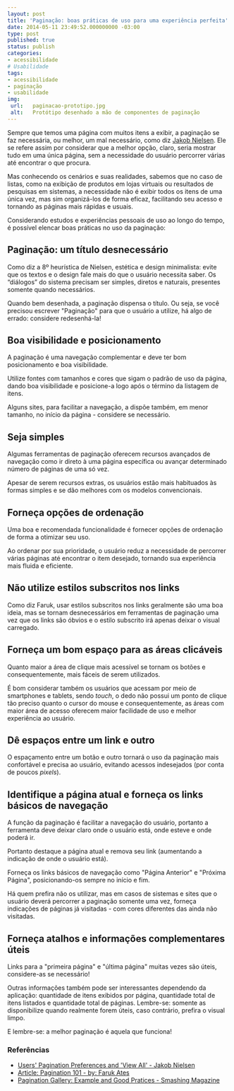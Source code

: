 ```yaml
---
layout: post
title: 'Paginação: boas práticas de uso para uma experiência perfeita'
date: 2014-05-11 23:49:52.000000000 -03:00
type: post
published: true
status: publish
categories:
- acessibilidade
# Usabilidade
tags:
- acessibilidade
- paginação
- usabilidade
img:
 url:	paginacao-prototipo.jpg
 alt:	Protótipo desenhado a mão de componentes de paginação
---
```


Sempre que temos uma página com muitos itens a exibir, a paginação se faz necessária, ou melhor, um mal necessário, como diz <a title="Wikipédia - Jakob Nielsen" href="http://pt.wikipedia.org/wiki/Jacob_Nielsen" target="_blank">Jakob Nielsen</a>. Ele se refere assim por considerar que a melhor opção, claro, seria mostrar tudo em uma única página, sem a necessidade do usuário percorrer várias até encontrar o que procura.

Mas conhecendo os cenários e suas realidades, sabemos que no caso de listas, como na exibição de produtos em lojas virtuais ou resultados de pesquisas em sistemas, a necessidade não é exibir todos os itens de uma única vez, mas sim organizá-los de forma eficaz, facilitando seu acesso e tornando as páginas mais rápidas e usuais.

Considerando estudos e experiências pessoais de uso ao longo do tempo, é possível elencar boas práticas no uso da paginação:

## Paginação: um título desnecessário

Como diz a 8º heurística de Nielsen, estética e design minimalista: evite que os textos e o design fale mais do que o usuário necessita saber. Os “diálogos” do sistema precisam ser simples, diretos e naturais, presentes somente quando necessários.

Quando bem desenhada, a paginação dispensa o título. Ou seja, se você precisou escrever "Paginação" para que o usuário a utilize, há algo de errado: considere redesenhá-la!

## Boa visibilidade e posicionamento

A paginação é uma navegação complementar e deve ter bom posicionamento e boa visibilidade.

Utilize fontes com tamanhos e cores que sigam o padrão de uso da página, dando boa visibilidade e posicione-a logo após o término da listagem de itens.

Alguns sites, para facilitar a navegação, a dispõe também, em menor tamanho, no início da página - considere se necessário.

## Seja simples

Algumas ferramentas de paginação oferecem recursos avançados de navegação como ir direto à uma página específica ou avançar determinado número de páginas de uma só vez.

Apesar de serem recursos extras, os usuários estão mais habituados às formas simples e se dão melhores com os modelos convencionais.

## Forneça opções de ordenação

Uma boa e recomendada funcionalidade é fornecer opções de ordenação de forma a otimizar seu uso.

Ao ordenar por sua prioridade, o usuário reduz a necessidade de percorrer várias páginas até encontrar o item desejado, tornando sua experiência mais fluida e eficiente.

## Não utilize estilos subscritos nos links

Como diz Faruk, usar estilos subscritos nos links geralmente são uma boa ideia, mas se tornam desnecessários em ferramentas de paginação uma vez que os links são óbvios e o estilo subscrito irá apenas deixar o visual carregado.

## Forneça um bom espaço para as áreas clicáveis

Quanto maior a área de clique mais acessível se tornam os botões e consequentemente, mais fáceis de serem utilizados.

É bom considerar também os usuários que acessam por meio de smartphones e tablets, sendo <em>touch</em>, o dedo não possui um ponto de clique tão preciso quanto o cursor do mouse e consequentemente, as áreas com maior área de acesso oferecem maior facilidade de uso e melhor experiência ao usuário.

## Dê espaços entre um link e outro

O espaçamento entre um botão e outro tornará o uso da paginação mais confortável e precisa ao usuário, evitando acessos indesejados (por conta de poucos <em>pixels</em>).

## Identifique a página atual e forneça os links básicos de navegação

A função da paginação é facilitar a navegação do usuário, portanto a ferramenta deve deixar claro onde o usuário está, onde esteve e onde poderá ir.

Portanto destaque a página atual e remova seu link (aumentando a indicação de onde o usuário está).

Forneça os links básicos de navegação como "Página Anterior" e "Próxima Página", posicionando-os sempre no início e fim.

Há quem prefira não os utilizar, mas em casos de sistemas e sites que o usuário deverá percorrer a paginação somente uma vez, forneça indicações de páginas já visitadas - com cores diferentes das ainda não visitadas.

## Forneça atalhos e informações complementares úteis

Links para a "primeira página" e "última página" muitas vezes são úteis, considere-as se necessário!

Outras informações também pode ser interessantes dependendo da aplicação: quantidade de itens exibidos por página, quantidade total de itens listados e quantidade total de páginas. Lembre-se: somente as disponibilize quando realmente forem úteis, caso contrário, prefira o visual limpo.

E lembre-se: a melhor paginação é aquela que funciona!

### Referências

<ul>
	<li><a href="http://www.nngroup.com/articles/item-list-view-all/" target="_blank">Users' Pagination Preferences and 'View All' - Jakob Nielsen</a></li>
	<li><a href="https://gist.github.com/mislav/622561" target="_blank">Article: Pagination 101 - by: Faruk Ates</a></li>
	<li><a href="http://www.smashingmagazine.com/2007/11/16/pagination-gallery-examples-and-good-practices/" target="_blank">Pagination Gallery: Example and Good Pratices - Smashing Magazine</a></li>
</ul>